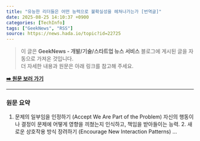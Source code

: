 ```yaml
---
title: "유능한 리더들은 어떤 능력으로 불확실성을 헤쳐나가는가 [번역글]"
date: 2025-08-25 14:10:37 +0900
categories: [TechInfo]
tags: ["GeekNews", "RSS"]
source: https://news.hada.io/topic?id=22725
---
```

> 이 글은 **GeekNews - 개발/기술/스타트업 뉴스 서비스** 블로그에 게시된 글을 자동으로 가져온 것입니다. <br>
> 더 자세한 내용과 원문은 아래 링크를 참고해 주세요.

[**➡️ 원문 보러 가기**](https://news.hada.io/topic?id=22725)

---

### 원문 요약
1. 문제의 일부임을 인정하기 (Accept We Are Part of the Problem) 자신의 행동이나 결정이 문제에 어떻게 영향을 끼쳤는지 인식하고, 책임을 받아들이는 능력. 2. 새로운 상호작용 방식 장려하기 (Encourage New Interaction Patterns) ...
